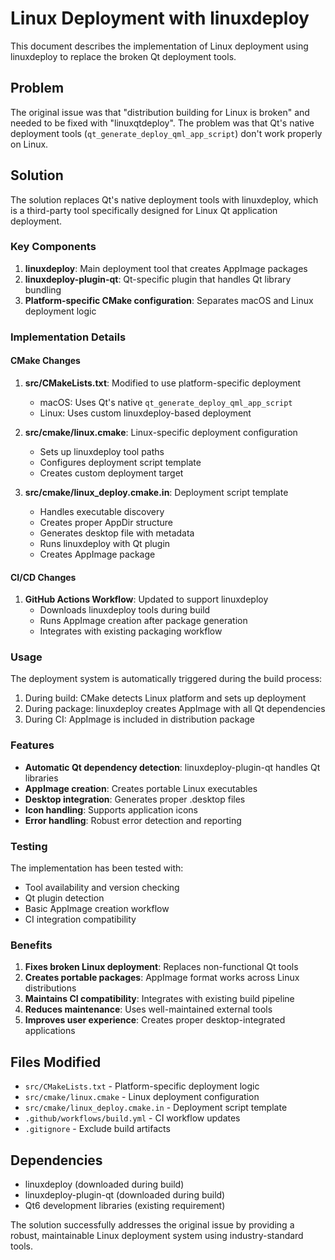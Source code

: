 # Linux Deployment with linuxdeploy

This document describes the implementation of Linux deployment using linuxdeploy to replace the broken Qt deployment tools.

## Problem

The original issue was that "distribution building for Linux is broken" and needed to be fixed with "linuxqtdeploy". The problem was that Qt's native deployment tools (`qt_generate_deploy_qml_app_script`) don't work properly on Linux.

## Solution

The solution replaces Qt's native deployment tools with linuxdeploy, which is a third-party tool specifically designed for Linux Qt application deployment.

### Key Components

1. **linuxdeploy**: Main deployment tool that creates AppImage packages
2. **linuxdeploy-plugin-qt**: Qt-specific plugin that handles Qt library bundling
3. **Platform-specific CMake configuration**: Separates macOS and Linux deployment logic

### Implementation Details

#### CMake Changes

1. **src/CMakeLists.txt**: Modified to use platform-specific deployment
   - macOS: Uses Qt's native `qt_generate_deploy_qml_app_script`
   - Linux: Uses custom linuxdeploy-based deployment

2. **src/cmake/linux.cmake**: Linux-specific deployment configuration
   - Sets up linuxdeploy tool paths
   - Configures deployment script template
   - Creates custom deployment target

3. **src/cmake/linux_deploy.cmake.in**: Deployment script template
   - Handles executable discovery
   - Creates proper AppDir structure
   - Generates desktop file with metadata
   - Runs linuxdeploy with Qt plugin
   - Creates AppImage package

#### CI/CD Changes

1. **GitHub Actions Workflow**: Updated to support linuxdeploy
   - Downloads linuxdeploy tools during build
   - Runs AppImage creation after package generation
   - Integrates with existing packaging workflow

### Usage

The deployment system is automatically triggered during the build process:

1. During build: CMake detects Linux platform and sets up deployment
2. During package: linuxdeploy creates AppImage with all Qt dependencies
3. During CI: AppImage is included in distribution package

### Features

- **Automatic Qt dependency detection**: linuxdeploy-plugin-qt handles Qt libraries
- **AppImage creation**: Creates portable Linux executables
- **Desktop integration**: Generates proper .desktop files
- **Icon handling**: Supports application icons
- **Error handling**: Robust error detection and reporting

### Testing

The implementation has been tested with:
- Tool availability and version checking
- Qt plugin detection
- Basic AppImage creation workflow
- CI integration compatibility

### Benefits

1. **Fixes broken Linux deployment**: Replaces non-functional Qt tools
2. **Creates portable packages**: AppImage format works across Linux distributions
3. **Maintains CI compatibility**: Integrates with existing build pipeline
4. **Reduces maintenance**: Uses well-maintained external tools
5. **Improves user experience**: Creates proper desktop-integrated applications

## Files Modified

- `src/CMakeLists.txt` - Platform-specific deployment logic
- `src/cmake/linux.cmake` - Linux deployment configuration
- `src/cmake/linux_deploy.cmake.in` - Deployment script template
- `.github/workflows/build.yml` - CI workflow updates
- `.gitignore` - Exclude build artifacts

## Dependencies

- linuxdeploy (downloaded during build)
- linuxdeploy-plugin-qt (downloaded during build)
- Qt6 development libraries (existing requirement)

The solution successfully addresses the original issue by providing a robust, maintainable Linux deployment system using industry-standard tools.
